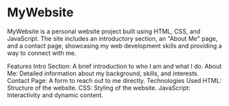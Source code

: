 # MyWebsite
MyWebsite is a personal website project built using HTML, CSS, and JavaScript. The site includes an introductory section, an "About Me" page, and a contact page, showcasing my web development skills and providing a way to connect with me.

Features
Intro Section: A brief introduction to who I am and what I do.
About Me: Detailed information about my background, skills, and interests.
Contact Page: A form to reach out to me directly.
Technologies Used
HTML: Structure of the website.
CSS: Styling of the website.
JavaScript: Interactivity and dynamic content.
